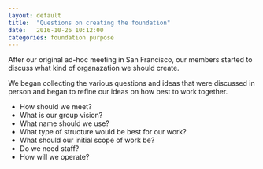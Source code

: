 ```yaml
---
layout: default
title:  "Questions on creating the foundation"
date:   2016-10-26 10:12:00
categories: foundation purpose 
---
```


After our original ad-hoc meeting in San Francisco, our members started to discuss what kind of organazation we should create. 

We began collecting the various questions and ideas that were discussed in person and began to refine our ideas on how best to work together. 

* How should we meet?
* What is our group vision?
* What name should we use?
* What type of structure would be best for our work?
* What should our initial scope of work be?
* Do we need staff?
* How will we operate?
